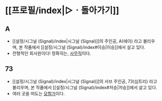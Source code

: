 # [[프로필/index|▷ㆍ돌아가기]]
## A
- [[설정/시그널 (Signal)/index|시그널 (Signal)]]의 주인공, A(에이) 라고 불리우며, 본 작품에서 [[설정/시그널 (Signal)/index#이승|이승]]에서 살고 있다.
- 전형적인 회사원이다! 정확히는, [사무직](https://namu.wiki/w/%EC%82%AC%EB%AC%B4%EC%A7%81)이다.

## 73
- [[설정/시그널 (Signal)/index|시그널 (Signal)]]의 서브 주인공, 73(심트리) 라고 불리우며, 본 작품에서 [[설정/시그널 (Signal)/index#저승|저승]]에서 살고 있다.
- 여러 곳을 떠도는 [모험가](https://namu.wiki/w/%EB%AA%A8%ED%97%98%EA%B0%80)이다. 
